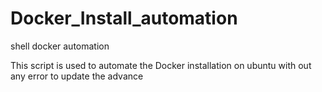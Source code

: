 # Docker_Install_automation
shell docker automation

This script is used to automate the Docker installation on ubuntu with out any error to update the advance 
